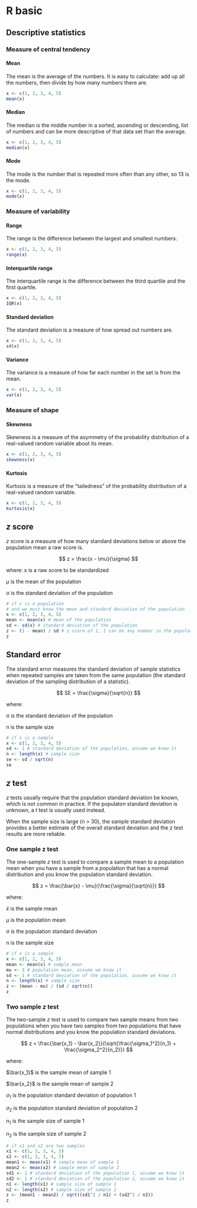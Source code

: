 # R basic

## Descriptive statistics
### Measure of central tendency
#### Mean
The mean is the average of the numbers. It is easy to calculate: add up all the numbers, then divide by how many numbers there are.

```r
x <- c(1, 2, 3, 4, 5)
mean(x)
```

#### Median
The median is the middle number in a sorted, ascending or descending, list of numbers and can be more descriptive of that data set than the average.

```r
x <- c(1, 2, 3, 4, 5)
median(x)
```

#### Mode
The mode is the number that is repeated more often than any other, so 13 is the mode.

```r
x <- c(1, 2, 3, 4, 5)
mode(x)
```

### Measure of variability
#### Range
The range is the difference between the largest and smallest numbers.

```r
x <- c(1, 2, 3, 4, 5)
range(x)
```

#### Interquartile range
The interquartile range is the difference between the third quartile and the first quartile.

```r
x <- c(1, 2, 3, 4, 5)
IQR(x)
```

#### Standard deviation
The standard deviation is a measure of how spread out numbers are.

```r
x <- c(1, 2, 3, 4, 5)
sd(x)
```

#### Variance
The variance is a measure of how far each number in the set is from the mean.

```r
x <- c(1, 2, 3, 4, 5)
var(x)
```

### Measure of shape
#### Skewness
Skewness is a measure of the asymmetry of the probability distribution of a real-valued random variable about its mean.

```r
x <- c(1, 2, 3, 4, 5)
skewness(x)
```

#### Kurtosis
Kurtosis is a measure of the "tailedness" of the probability distribution of a real-valued random variable.

```r
x <- c(1, 2, 3, 4, 5)
kurtosis(x)
```

## *z* score
*z* score is a measure of how many standard deviations below or above the population mean a raw score is.

$$
z = \frac{x - \mu}{\sigma}
$$

where:
x is a raw score to be standardized

μ is the mean of the population

σ is the standard deviation of the population

```r
# if x is a population
# and we must know the mean and standard deviation of the population
x <- c(1, 2, 3, 4, 5)
mean <- mean(x) # mean of the population
sd <- sd(x) # standard deviation of the population
z <- (1 - mean) / sd # z score of 1, 1 can be any number in the population (raw score)
z
```

## Standard error
The standard error measures the standard deviation of sample statistics when repeated samples are taken from the same population (the standard deviation of the sampling distribution of a statistic).

$$
SE = \frac{\sigma}{\sqrt{n}}
$$

where:

σ is the standard deviation of the population

n is the sample size

```r
# if x is a sample
x <- c(1, 2, 3, 4, 5)
sd <- 1 # standard deviation of the population, assume we know it
n <- length(x) # sample size
se <- sd / sqrt(n)
se
```

## *z* test
*z* tests usually require that the population standard deviation be known, which is not common in practice. If the populaton standard deviation is unknown, a *t* test is usually used instead.

When the sample size is large (n > 30), the sample standard deviation provides a better estimate of the overall standard deviation and the *z* test results are more reliable.

### One sample z test
The one-sample *z* test is used to compare a sample mean to a population mean when you have a sample from a population that has a normal distribution and you know the population standard deviation.

$$
z = \frac{\bar{x} - \mu}{\frac{\sigma}{\sqrt{n}}}
$$

where:

$\bar{x}$ is the sample mean

μ is the population mean

σ is the population standard deviation

n is the sample size

```r
# if x is a sample
x <- c(1, 2, 3, 4, 5)
mean <- mean(x) # sample mean
mu <- 3 # population mean, assume we know it
sd <- 1 # standard deviation of the population, assume we know it
n <- length(x) # sample size
z <- (mean - mu) / (sd / sqrt(n))
z
```

### Two sample *z* test
The two-sample *z* test is used to compare two sample means from two populations when you have two samples from two populations that have normal distributions and you know the population standard deviations.

$$
z = \frac{\bar{x_1} - \bar{x_2}}{\sqrt{\frac{\sigma_1^2}{n_1} + \frac{\sigma_2^2}{n_2}}}
$$

where:

$\bar{x_1}$ is the sample mean of sample 1

$\bar{x_2}$ is the sample mean of sample 2

$\sigma_1$ is the population standard deviation of population 1

$\sigma_2$ is the population standard deviation of population 2

$n_1$ is the sample size of sample 1

$n_2$ is the sample size of sample 2

```r
# if x1 and x2 are two samples
x1 <- c(1, 2, 3, 4, 5)
x2 <- c(1, 2, 3, 4, 5)
mean1 <- mean(x1) # sample mean of sample 1
mean2 <- mean(x2) # sample mean of sample 2
sd1 <- 1 # standard deviation of the population 1, assume we know it
sd2 <- 1 # standard deviation of the population 2, assume we know it
n1 <- length(x1) # sample size of sample 1
n2 <- length(x2) # sample size of sample 2
z <- (mean1 - mean2) / sqrt((sd1^2 / n1) + (sd2^2 / n2))
z
```

